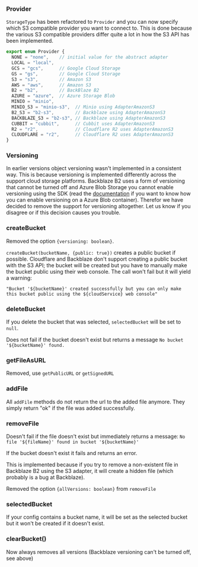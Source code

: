 ### Provider

`StorageType` has been refactored to `Provider` and you can now specify which S3 compatible provider you want to connect to. This is done because the various S3 compatible providers differ quite a lot in how the S3 API has been implemented.

```typescript
export enum Provider {
  NONE = "none",    // initial value for the abstract adapter
  LOCAL = "local",
  GCS = "gcs",      // Google Cloud Storage
  GS = "gs",        // Google Cloud Storage
  S3 = "s3",        // Amazon S3
  AWS = "aws",      // Amazon S3
  B2 = "b2",        // BackBlaze B2
  AZURE = "azure",  // Azure Storage Blob
  MINIO = "minio",
  MINIO_S3 = "minio-s3",  // Minio using AdapterAmazonS3
  B2_S3 = "b2-s3",        // Backblaze using AdapterAmazonS3
  BACKBLAZE_S3 = "b2-s3", // Backblaze using AdapterAmazonS3
  CUBBIT = "cubbit",      // Cubbit uses AdapterAmazonS3  
  R2 = "r2",              // Cloudflare R2 uses AdapterAmazonS3    
  CLOUDFLARE = "r2",      // Cloudflare R2 uses AdapterAmazonS3   
}
```

### Versioning

In earlier versions object versioning wasn't implemented in a consistent way. This is because versioning is implemented differently across the support cloud storage platforms. Backblaze B2 uses a form of versioning that cannot be turned off and Azure Blob Storage you cannot enable versioning using the SDK (read the [documentation](https://learn.microsoft.com/en-us/azure/storage/blobs/versioning-enable?tabs=template#enable-blob-versioning) if you want to know how you can enable versioning on a Azure Blob container). Therefor we have decided to remove the support for versioning altogether. Let us know if you disagree or if this decision causes you trouble.

### createBucket
Removed the option `{versioning: boolean}`. 

`createBucket(bucketName, {public: true})` creates a public bucket if possible. Cloudflare and Backblaze don't support creating a public bucket with the S3 API; the bucket will be created but you have to manually make the bucket public using their web console. The call won't fail but it will yield a warning:
 ```
 "Bucket '${bucketName}' created successfully but you can only make this bucket public using the ${cloudService} web console"
 ```

### deleteBucket
If you delete the bucket that was selected, `selectedBucket` will be set to `null`.

Does not fail if the bucket doesn't exist but returns a message `No bucket '${bucketName}' found.`

### getFileAsURL
Removed, use `getPublicURL` or `getSignedURL` 

### addFile
All `addFile` methods do not return the url to the added file anymore. They simply return "ok" if the file was added successfully.

### removeFile
Doesn't fail if the file doesn't exist but immediately returns a message: `No file '${fileName}' found in bucket '${bucketName}'`

If the bucket doesn't exist it fails and returns an error. 

This is implemented because if you try to remove a non-existent file in Backblaze B2 using the S3 adapter, it will create a hidden file (which probably is a bug at Backblaze).

Removed the option `{allVersions: boolean}` from `removeFile`

### selectedBucket
If your config contains a bucket name, it will be set as the selected bucket but it won't be created if it doesn't exist.

### clearBucket()
Now always removes all versions (Backblaze versioning can't be turned off, see above)




